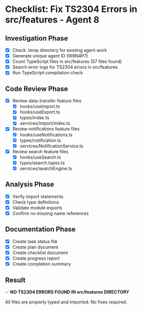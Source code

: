 # Checklist: Fix TS2304 Errors in src/features - Agent 8

## Investigation Phase
- [x] Check .temp directory for existing agent work
- [x] Generate unique agent ID (W8N4P7)
- [x] Count TypeScript files in src/features (57 files found)
- [x] Search error logs for TS2304 errors in src/features
- [x] Run TypeScript compilation check

## Code Review Phase
- [x] Review data-transfer feature files
  - [x] hooks/useImport.ts
  - [x] hooks/useExport.ts
  - [x] types/index.ts
  - [x] services/import/index.ts
- [x] Review notifications feature files
  - [x] hooks/useNotifications.ts
  - [x] types/notification.ts
  - [x] services/NotificationService.ts
- [x] Review search feature files
  - [x] hooks/useSearch.ts
  - [x] types/search.types.ts
  - [x] services/searchEngine.ts

## Analysis Phase
- [x] Verify import statements
- [x] Check type definitions
- [x] Validate module exports
- [x] Confirm no missing name references

## Documentation Phase
- [x] Create task status file
- [x] Create plan document
- [x] Create checklist document
- [x] Create progress report
- [x] Create completion summary

## Result
✅ **NO TS2304 ERRORS FOUND IN src/features DIRECTORY**

All files are properly typed and imported. No fixes required.
